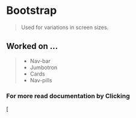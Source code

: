 # Bootstrap
> Used for variations in screen sizes.

## Worked on ...
> * Nav-bar
> * Jumbotron
> * Cards
> * Nav-pills

### For more read documentation by Clicking
[
